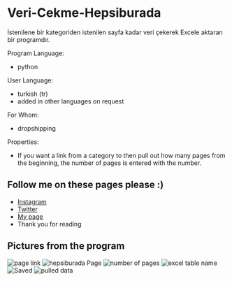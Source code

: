 # Veri-Cekme-Hepsiburada
İstenilene bir kategoriden istenilen sayfa kadar veri çekerek Excele aktaran bir programdır.

Program Language:
* python

User Language:
* turkish (tr)
* added in other languages on request

For Whom:
* dropshipping

Properties:
* If you want a link from a category to then pull out how many pages from the beginning, the number of pages is entered with the number.

Follow me on these pages please :)
---------------------------------------------------
* [Instagram](https://www.instagram.com/real.shut.down.exe/)
* [Twitter](https://twitter.com/emr_yasa_)
* [My page](https://emre-yasar.web.app/)
* Thank you for reading

Pictures from the program
--------------------------------------
![page link](../master/img/1.PNG)
![hepsiburada Page](../master/img/2.PNG)
![number of pages](../master/img/3.PNG)
![excel table name](../master/img/4.PNG)
![Saved](../master/img/5.PNG)
![pulled data](../master/img/6.PNG)
